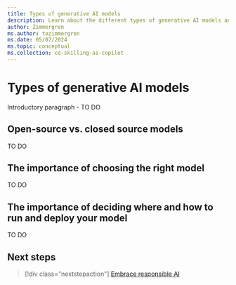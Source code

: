 ```yaml
---
title: Types of generative AI models
description: Learn about the different types of generative AI models and how to choose the right model for your use cases.
author: Zimmergren
ms.author: tozimmergren
ms.date: 05/07/2024
ms.topic: conceptual
ms.collection: ce-skilling-ai-copilot
---
```


# Types of generative AI models

Introductory paragraph - TO DO

## Open-source vs. closed source models

TO DO

## The importance of choosing the right model

TO DO

## The importance of deciding where and how to run and deploy your model

TO DO

## Next steps

> [!div class="nextstepaction"]
> [Embrace responsible AI](./responsible-ai.md)

